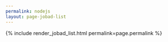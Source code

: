 ```yaml
---
permalink: nodejs
layout: page-jobad-list
---
```

{% include render_jobad_list.html permalink=page.permalink %}
